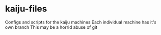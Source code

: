 # kaiju-files

Configs and scripts for the kaiju machines
Each individual machine has it's own branch
This may be a horrid abuse of git
